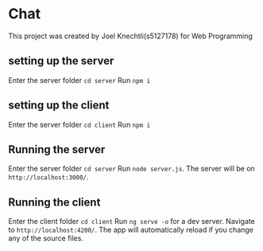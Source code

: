 # Chat

This project was created by Joel Knechtli(s5127178) for Web Programming

## setting up the server

Enter the server folder `cd server`
Run `npm i`

## setting up the client

Enter the server folder `cd client`
Run `npm i`

## Running the server

Enter the server folder `cd server`
Run `node server.js`. The server will be on `http://localhost:3000/`.

## Running the client

Enter the client folder `cd client`
Run `ng serve -o` for a dev server. Navigate to `http://localhost:4200/`. The app will automatically reload if you change any of the source files.